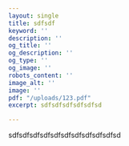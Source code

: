 ```yaml
---
layout: single
title: sdfsdf
keyword: ''
description: ''
og_title: ''
og_description: ''
og_type: ''
og_image: ''
robots_content: ''
image_alt: ''
image: ''
pdf: "/uploads/123.pdf"
excerpt: sdfsdfsdfsdfsdfsd

---
```

sdfsdfsdfsdfsdfsdfsdfsdfsdfsdfsd